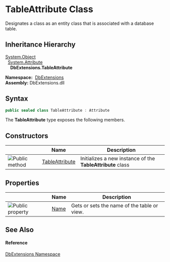 TableAttribute Class
====================
Designates a class as an entity class that is associated with a database table.


Inheritance Hierarchy
---------------------
[System.Object][1]  
  [System.Attribute][2]  
    **DbExtensions.TableAttribute**  

  **Namespace:**  [DbExtensions][3]  
  **Assembly:** DbExtensions.dll

Syntax
------

```csharp
public sealed class TableAttribute : Attribute
```

The **TableAttribute** type exposes the following members.


Constructors
------------

                 | Name                | Description                                                
---------------- | ------------------- | ---------------------------------------------------------- 
![Public method] | [TableAttribute][4] | Initializes a new instance of the **TableAttribute** class 


Properties
----------

                   | Name      | Description                                 
------------------ | --------- | ------------------------------------------- 
![Public property] | [Name][5] | Gets or sets the name of the table or view. 


See Also
--------

#### Reference
[DbExtensions Namespace][3]  

[1]: http://msdn.microsoft.com/en-us/library/e5kfa45b
[2]: http://msdn.microsoft.com/en-us/library/e8kc3626
[3]: ../README.md
[4]: _ctor.md
[5]: Name.md
[Public method]: ../../icons/pubmethod.gif "Public method"
[Public property]: ../../icons/pubproperty.gif "Public property"